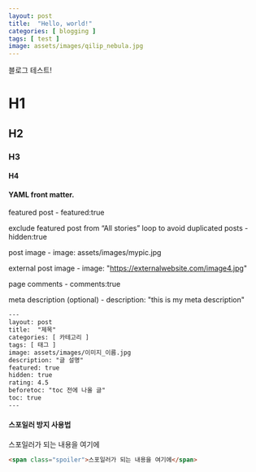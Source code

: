 ```yaml
---
layout: post
title:  "Hello, world!"
categories: [ blogging ]
tags: [ test ]
image: assets/images/qilip_nebula.jpg
---
```

블로그 테스트!

# H1

## H2

### H3

#### H4

#### YAML front matter.

featured post - featured:true

exclude featured post from “All stories” loop to avoid duplicated posts - hidden:true

post image - image: assets/images/mypic.jpg

external post image - image: "https://externalwebsite.com/image4.jpg"

page comments - comments:true

meta description (optional) - description: "this is my meta description"



```html
---
layout: post
title:  "제목"
categories: [ 카테고리 ]
tags: [ 태그 ]
image: assets/images/이미지_이름.jpg
description: "글 설명"
featured: true
hidden: true
rating: 4.5
beforetoc: "toc 전에 나올 글"
toc: true
---
```

#### 스포일러 방지 사용법

<span class="spoiler">스포일러가 되는 내용을 여기에</span>
```html
<span class="spoiler">스포일러가 되는 내용을 여기에</span>
```

